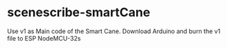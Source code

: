 # scenescribe-smartCane

Use v1 as Main code of the Smart Cane.
Download Arduino and burn the v1 file to ESP NodeMCU-32s
